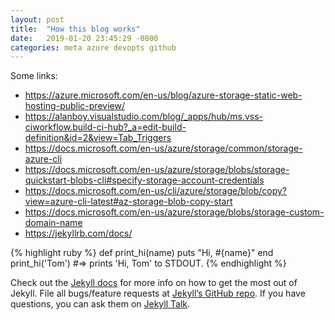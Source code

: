 ```yaml
---
layout: post
title:  "How this blog works"
date:   2019-01-20 23:45:29 -0800
categories: meta azure devopts github
---
```


Some links:

- https://azure.microsoft.com/en-us/blog/azure-storage-static-web-hosting-public-preview/
- https://alanboy.visualstudio.com/blog/_apps/hub/ms.vss-ciworkflow.build-ci-hub?_a=edit-build-definition&id=2&view=Tab_Triggers
- https://docs.microsoft.com/en-us/azure/storage/common/storage-azure-cli
- https://docs.microsoft.com/en-us/azure/storage/blobs/storage-quickstart-blobs-cli#specify-storage-account-credentials
- https://docs.microsoft.com/en-us/cli/azure/storage/blob/copy?view=azure-cli-latest#az-storage-blob-copy-start
- https://docs.microsoft.com/en-us/azure/storage/blobs/storage-custom-domain-name
- https://jekyllrb.com/docs/

{% highlight ruby %}
def print_hi(name)
  puts "Hi, #{name}"
end
print_hi('Tom')
#=> prints 'Hi, Tom' to STDOUT.
{% endhighlight %}

Check out the [Jekyll docs][jekyll-docs] for more info on how to get the most out of Jekyll. File all bugs/feature requests at [Jekyll’s GitHub repo][jekyll-gh]. If you have questions, you can ask them on [Jekyll Talk][jekyll-talk].

[jekyll-docs]: https://jekyllrb.com/docs/home
[jekyll-gh]:   https://github.com/jekyll/jekyll
[jekyll-talk]: https://talk.jekyllrb.com/
